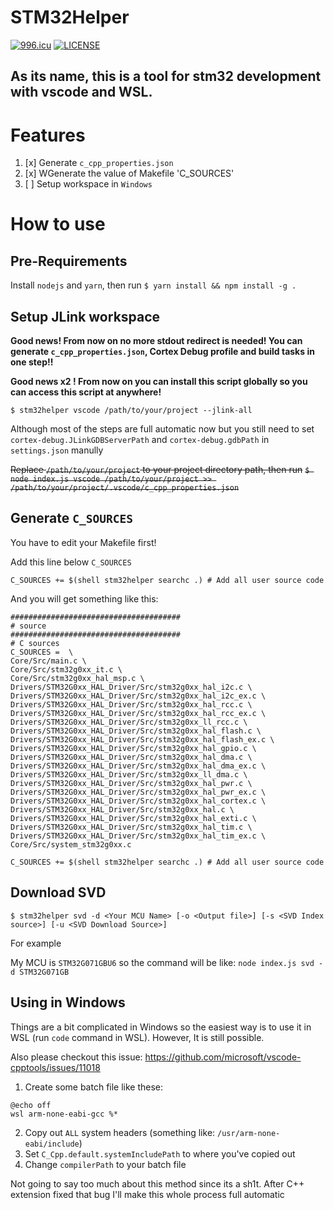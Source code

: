# STM32Helper
[![996.icu](https://img.shields.io/badge/link-996.icu-red.svg)](https://996.icu)
[![LICENSE](https://img.shields.io/badge/license-Anti%20996-blue.svg)](https://github.com/996icu/996.ICU/blob/master/LICENSE)

As its name, this is a tool for stm32 development with vscode and WSL.
---

# Features

1. [x] Generate `c_cpp_properties.json`
2. [x] WGenerate the value of Makefile 'C_SOURCES'
3. [ ] Setup workspace in `Windows`

# How to use

## Pre-Requirements

Install `nodejs` and `yarn`, then run
`$ yarn install && npm install -g .`


## Setup JLink workspace

**Good news! From now on no more stdout redirect is needed! You can generate `c_cpp_properties.json`, Cortex Debug profile and build tasks in one step!!**

**Good news x2 ! From now on you can install this script globally so you can access this script at anywhere!**
```
$ stm32helper vscode /path/to/your/project --jlink-all
```

Although most of the steps are full automatic now but you still need to set `cortex-debug.JLinkGDBServerPath` and `cortex-debug.gdbPath` in `settings.json` manully

~~Replace `/path/to/your/project` to your project directory path, then run~~
~~`$ node index.js vscode /path/to/your/project >> /path/to/your/project/.vscode/c_cpp_properties.json`~~

## Generate `C_SOURCES`

You have to edit your Makefile first!

Add this line below `C_SOURCES`

```
C_SOURCES += $(shell stm32helper searchc .) # Add all user source code
```

And you will get something like this:

```
######################################
# source
######################################
# C sources
C_SOURCES =  \
Core/Src/main.c \
Core/Src/stm32g0xx_it.c \
Core/Src/stm32g0xx_hal_msp.c \
Drivers/STM32G0xx_HAL_Driver/Src/stm32g0xx_hal_i2c.c \
Drivers/STM32G0xx_HAL_Driver/Src/stm32g0xx_hal_i2c_ex.c \
Drivers/STM32G0xx_HAL_Driver/Src/stm32g0xx_hal_rcc.c \
Drivers/STM32G0xx_HAL_Driver/Src/stm32g0xx_hal_rcc_ex.c \
Drivers/STM32G0xx_HAL_Driver/Src/stm32g0xx_ll_rcc.c \
Drivers/STM32G0xx_HAL_Driver/Src/stm32g0xx_hal_flash.c \
Drivers/STM32G0xx_HAL_Driver/Src/stm32g0xx_hal_flash_ex.c \
Drivers/STM32G0xx_HAL_Driver/Src/stm32g0xx_hal_gpio.c \
Drivers/STM32G0xx_HAL_Driver/Src/stm32g0xx_hal_dma.c \
Drivers/STM32G0xx_HAL_Driver/Src/stm32g0xx_hal_dma_ex.c \
Drivers/STM32G0xx_HAL_Driver/Src/stm32g0xx_ll_dma.c \
Drivers/STM32G0xx_HAL_Driver/Src/stm32g0xx_hal_pwr.c \
Drivers/STM32G0xx_HAL_Driver/Src/stm32g0xx_hal_pwr_ex.c \
Drivers/STM32G0xx_HAL_Driver/Src/stm32g0xx_hal_cortex.c \
Drivers/STM32G0xx_HAL_Driver/Src/stm32g0xx_hal.c \
Drivers/STM32G0xx_HAL_Driver/Src/stm32g0xx_hal_exti.c \
Drivers/STM32G0xx_HAL_Driver/Src/stm32g0xx_hal_tim.c \
Drivers/STM32G0xx_HAL_Driver/Src/stm32g0xx_hal_tim_ex.c \
Core/Src/system_stm32g0xx.c

C_SOURCES += $(shell stm32helper searchc .) # Add all user source code
```

## Download SVD

`$ stm32helper svd -d <Your MCU Name> [-o <Output file>] [-s <SVD Index source>] [-u <SVD Download Source>]`

For example

My MCU is `STM32G071GBU6` so the command will be like: `node index.js svd -d STM32G071GB`


## Using in Windows

Things are a bit complicated in Windows so the easiest way is to use it in WSL (run `code` command in WSL). However, It is still possible. 

Also please checkout this issue: https://github.com/microsoft/vscode-cpptools/issues/11018

1. Create some batch file like these:
```
@echo off
wsl arm-none-eabi-gcc %*
```
2. Copy out `ALL` system headers (something like: `/usr/arm-none-eabi/include`)
3. Set `C_Cpp.default.systemIncludePath` to where you've copied out
4. Change `compilerPath` to your batch file

Not going to say too much about this method since its a sh1t. After C++ extension fixed that bug I'll make this whole process full automatic
